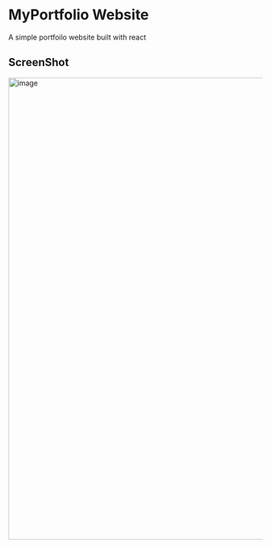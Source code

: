 # MyPortfolio Website
A simple portfoilo website built with react

## ScreenShot
<img width="1894" height="917" alt="image" src="https://github.com/user-attachments/assets/352295c5-153c-476e-a14c-e76dc765d746" />
